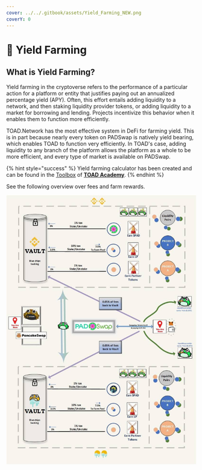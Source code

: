 ```yaml
---
cover: ../../.gitbook/assets/Yield_Farming_NEW.png
coverY: 0
---
```


# 🌾 Yield Farming

## What is Yield Farming?

Yield farming in the cryptoverse refers to the performance of a particular action for a platform or entity that justifies paying out an annualized percentage yield (APY). Often, this effort entails adding liquidity to a network, and then staking liquidity provider tokens, or adding liquidity to a market for borrowing and lending. Projects incentivize this behavior when it enables them to function more efficiently.

TOAD.Network has the most effective system in DeFi for farming yield. This is in part because nearly every token on PADSwap is natively yield bearing, which enables TOAD to function very efficiently. In TOAD's case, adding liquidity to any branch of the platform allows the platform as a whole to be more efficient, and every type of market is available on PADSwap.

{% hint style="success" %}
Yield farming calculator has been created and can be found in the [Toolbox](https://toad.academy/toolbox/) of [**TOAD Academy**](../../games/toad-academy.md).
{% endhint %}

See the following overview over fees and farm rewards.

![Overview over fees and rewards.](../../.gitbook/assets/systemmap.jpg)
